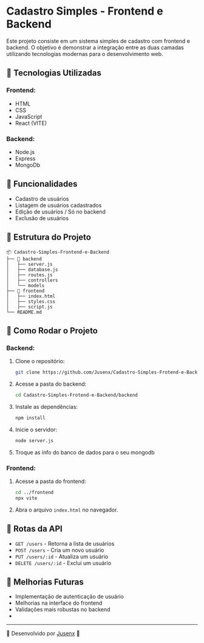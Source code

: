 # Cadastro Simples - Frontend e Backend

Este projeto consiste em um sistema simples de cadastro com frontend e backend. O objetivo é demonstrar a integração entre as duas camadas utilizando tecnologias modernas para o desenvolvimento web.

## 🚀 Tecnologias Utilizadas

### Frontend:
- HTML
- CSS
- JavaScript
- React (VITE)

### Backend:
- Node.js
- Express
- MongoDb

## 📌 Funcionalidades
- Cadastro de usuários
- Listagem de usuários cadastrados
- Edição de usuários / Só no backend
- Exclusão de usuários

## 📂 Estrutura do Projeto
```
📦 Cadastro-Simples-Frontend-e-Backend
├── 📂 backend
│   ├── server.js
│   ├── database.js
│   ├── routes.js
│   ├── controllers
│   └── models
├── 📂 frontend
│   ├── index.html
│   ├── styles.css
│   ├── script.js
└── README.md
```

## 🔧 Como Rodar o Projeto
### Backend:
1. Clone o repositório:
   ```bash
   git clone https://github.com/Jusenx/Cadastro-Simples-Frotend-e-Backend.git
   ```
2. Acesse a pasta do backend:
   ```bash
   cd Cadastro-Simples-Frotend-e-Backend/backend
   ```
3. Instale as dependências:
   ```bash
   npm install
   ```
4. Inicie o servidor:
   ```bash
   node server.js
   ```
5. Troque as info do banco de dados para o seu mongodb

### Frontend:
1. Acesse a pasta do frontend:
   ```bash
   cd ../frontend
   npx vite
   ```  
2. Abra o arquivo `index.html` no navegador.

## 🔗 Rotas da API
- `GET /users` - Retorna a lista de usuários
- `POST /users` - Cria um novo usuário
- `PUT /users/:id` - Atualiza um usuário
- `DELETE /users/:id` - Exclui um usuário

## 📌 Melhorias Futuras
- Implementação de autenticação de usuário
- Melhorias na interface do frontend
- Validações mais robustas no backend
- 
---
📌 Desenvolvido por [Jusenx](https://github.com/Jusenx) 🚀

